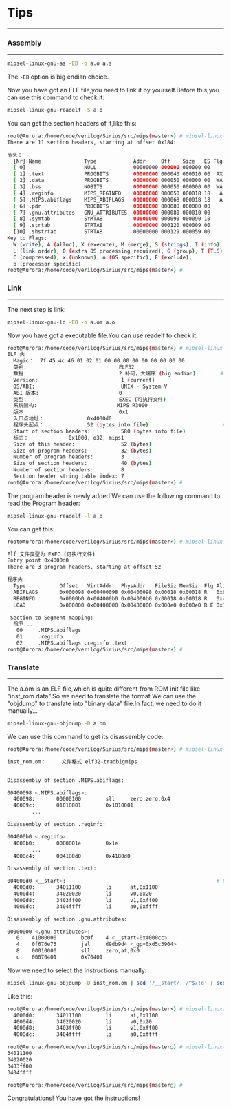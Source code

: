 # Tips
---

### Assembly
---
```sh
mipsel-linux-gnu-as -EB -o a.o a.s
```
The `-EB` option is big endian choice.

Now you have got an ELF file,you need to link it by yourself.Before this,you can use this command to check it:

```sh
mipsel-linux-gnu-readelf -S a.o
```

You can get the section headers of it,like this:
```sh
root@Aurora:/home/code/verilog/Sirius/src/mips(master⚡) # mipsel-linux-gnu-readelf -S a.o                                  1 ↵
There are 11 section headers, starting at offset 0x184:

节头：
  [Nr] Name              Type            Addr     Off    Size   ES Flg Lk Inf Al
  [ 0]                   NULL            00000000 000000 000000 00      0   0  0
  [ 1] .text             PROGBITS        00000000 000040 000010 00  AX  0   0 16
  [ 2] .data             PROGBITS        00000000 000050 000000 00  WA  0   0 16
  [ 3] .bss              NOBITS          00000000 000050 000000 00  WA  0   0 16
  [ 4] .reginfo          MIPS_REGINFO    00000000 000050 000018 18   A  0   0  4
  [ 5] .MIPS.abiflags    MIPS_ABIFLAGS   00000000 000068 000018 18   A  0   0  8
  [ 6] .pdr              PROGBITS        00000000 000080 000000 00      0   0  4
  [ 7] .gnu.attributes   GNU_ATTRIBUTES  00000000 000080 000010 00      0   0  1
  [ 8] .symtab           SYMTAB          00000000 000090 000090 10      9   8  4
  [ 9] .strtab           STRTAB          00000000 000120 000009 00      0   0  1
  [10] .shstrtab         STRTAB          00000000 000129 000059 00      0   0  1
Key to Flags:
  W (write), A (alloc), X (execute), M (merge), S (strings), I (info),
  L (link order), O (extra OS processing required), G (group), T (TLS),
  C (compressed), x (unknown), o (OS specific), E (exclude),
  p (processor specific)
root@Aurora:/home/code/verilog/Sirius/src/mips(master⚡) #
```

### Link
---
The next step is link:
```sh
mipsel-linux-gnu-ld -EB -o a.om a.o
```
Now you have got a executable file.You can use readelf to check it:
```sh
root@Aurora:/home/code/verilog/Sirius/src/mips(master⚡) # mipsel-linux-gnu-readelf -h inst_rom.om
ELF 头：
  Magic：  7f 45 4c 46 01 02 01 00 00 00 00 00 00 00 00 00
  类别:                              ELF32
  数据:                              2 补码，大端序 (big endian)        # Make sure that it is big endian
  Version:                           1 (current)
  OS/ABI:                            UNIX - System V
  ABI 版本:                          0
  类型:                              EXEC (可执行文件)
  系统架构:                          MIPS R3000
  版本:                              0x1
  入口点地址：              0x4000d0
  程序头起点：              52 (bytes into file)                        # New data from a.o
  Start of section headers:          580 (bytes into file)
  标志：             0x1000, o32, mips1
  Size of this header:               52 (bytes)
  Size of program headers:           32 (bytes)
  Number of program headers:         3
  Size of section headers:           40 (bytes)
  Number of section headers:         8
  Section header string table index: 7
root@Aurora:/home/code/verilog/Sirius/src/mips(master⚡) #
```
The program header is newly added.We can use the following command to read the Program header:

```sh
mipsel-linux-gnu-readelf -l a.o
```

You can get this:

```sh
root@Aurora:/home/code/verilog/Sirius/src/mips(master⚡) # mipsel-linux-gnu-readelf -l inst_rom.om

Elf 文件类型为 EXEC (可执行文件)
Entry point 0x4000d0
There are 3 program headers, starting at offset 52

程序头：
  Type           Offset   VirtAddr   PhysAddr   FileSiz MemSiz  Flg Align
  ABIFLAGS       0x000098 0x00400098 0x00400098 0x00018 0x00018 R   0x8
  REGINFO        0x0000b0 0x004000b0 0x004000b0 0x00018 0x00018 R   0x4
  LOAD           0x000000 0x00400000 0x00400000 0x000e0 0x000e0 R E 0x10000

 Section to Segment mapping:
  段节...
   00     .MIPS.abiflags
   01     .reginfo
   02     .MIPS.abiflags .reginfo .text
root@Aurora:/home/code/verilog/Sirius/src/mips(master⚡) #
```

### Translate 
---
The a.om is an ELF file,which is quite different from ROM init file like "inst_rom.data".So we need to translate the format.We can use the "objdump" to translate into "binary data" file.In fact, we need to do it manually...

```sh
mipsel-linux-gnu-objdump -D a.om
```
We can use this command to get its disassembly code:
```sh
root@Aurora:/home/code/verilog/Sirius/src/mips(master⚡) # mipsel-linux-gnu-objdump -D inst_rom.om                                                                      1 ↵

inst_rom.om：     文件格式 elf32-tradbigmips


Disassembly of section .MIPS.abiflags:

00400098 <.MIPS.abiflags>:
  400098:       00000100        sll     zero,zero,0x4
  40009c:       01010001        0x1010001
        ...

Disassembly of section .reginfo:

004000b0 <.reginfo>:
  4000b0:       0000001e        0x1e
        ...
  4000c4:       004180d0        0x4180d0

Disassembly of section .text:

004000d0 <__start>:                                                 # Look! We can see the instructions!
  4000d0:       34011100        li      at,0x1100
  4000d4:       34020020        li      v0,0x20
  4000d8:       3403ff00        li      v1,0xff00
  4000dc:       3404ffff        li      a0,0xffff

Disassembly of section .gnu.attributes:

00000000 <.gnu.attributes>:
   0:   41000000        bc0f    4 <__start-0x4000cc>
   4:   0f676e75        jal     d9db9d4 <_gp+0xd5c3904>
   8:   00010000        sll     zero,at,0x0
   c:   00070401        0x70401
```

Now we need to select the instructions manually:

```sh
mipsel-linux-gnu-objdump -D inst_rom.om | sed '/__start/, /^$/!d' | sed -n '1,/^$/p' | sed  '/start/d | awk -F " " '{print $2}'
```

Like this:
```sh
root@Aurora:/home/code/verilog/Sirius/src/mips(master⚡) # mipsel-linux-gnu-objdump -D inst_rom.om | sed '/__start/, /^$/!d' | sed -n '1,/^$/p' | sed  '/start/d'
  4000d0:       34011100        li      at,0x1100
  4000d4:       34020020        li      v0,0x20
  4000d8:       3403ff00        li      v1,0xff00
  4000dc:       3404ffff        li      a0,0xffff

root@Aurora:/home/code/verilog/Sirius/src/mips(master○) # mipsel-linux-gnu-objdump -D inst_rom.om | sed '/__start/, /^$/!d' | sed -n '1,/^$/p' | sed  '/start/d' | awk -F " " '{print $2}'
34011100
34020020
3403ff00
3404ffff

root@Aurora:/home/code/verilog/Sirius/src/mips(master○) # 

```

Congratulations! You have got the instructions!


